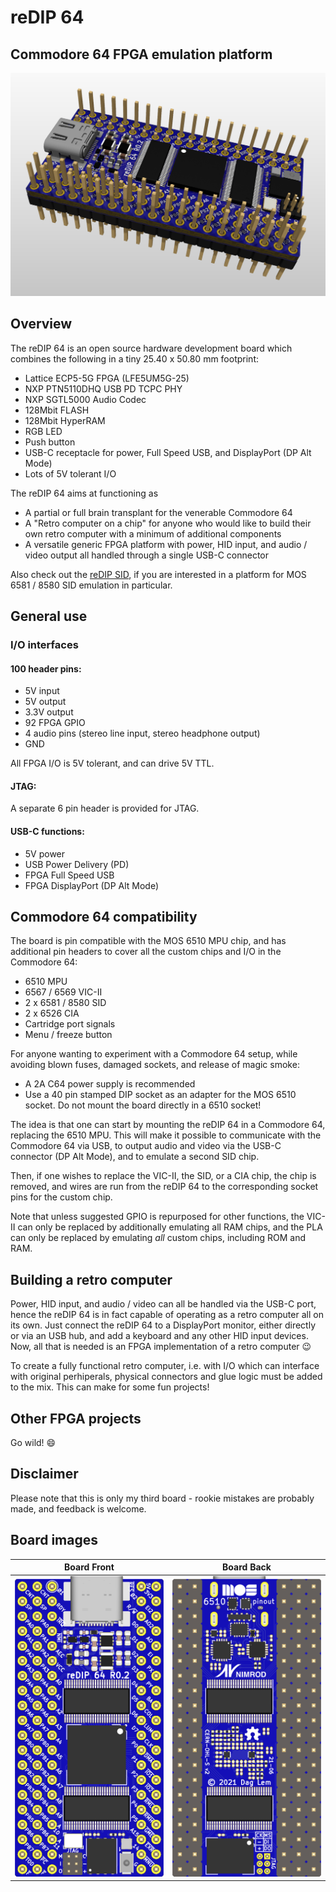 # reDIP 64

## Commodore 64 FPGA emulation platform
![Board](documentation/reDIP-64-board.png)

## Overview
The reDIP 64 is an open source hardware development board which combines the following in a tiny 25.40 x 50.80 mm footprint:

* Lattice ECP5-5G FPGA (LFE5UM5G-25)
* NXP PTN5110DHQ USB PD TCPC PHY
* NXP SGTL5000 Audio Codec
* 128Mbit FLASH
* 128Mbit HyperRAM
* RGB LED
* Push button
* USB-C receptacle for power, Full Speed USB, and DisplayPort (DP Alt Mode)
* Lots of 5V tolerant I/O

The reDIP 64 aims at functioning as

* A partial or full brain transplant for the venerable Commodore 64
* A "Retro computer on a chip" for anyone who would like to build their own retro computer
  with a minimum of additional components
* A versatile generic FPGA platform with power, HID input, and audio / video output
  all handled through a single USB-C connector

Also check out the [reDIP SID](https://github.com/daglem/reDIP-SID), if you are interested in a platform for MOS 6581 / 8580 SID emulation in particular.

## General use

### I/O interfaces

#### 100 header pins:

* 5V input
* 5V output
* 3.3V output
* 92 FPGA GPIO
* 4 audio pins (stereo line input, stereo headphone output)
* GND

All FPGA I/O is 5V tolerant, and can drive 5V TTL.

#### JTAG:

A separate 6 pin header is provided for JTAG.

#### USB-C functions:

* 5V power
* USB Power Delivery (PD)
* FPGA Full Speed USB
* FPGA DisplayPort (DP Alt Mode)

## Commodore 64 compatibility

The board is pin compatible with the MOS 6510 MPU chip, and has additional pin headers to cover all the custom chips and I/O in the Commodore 64:

* 6510 MPU
* 6567 / 6569 VIC-II
* 2 x 6581 / 8580 SID
* 2 x 6526 CIA
* Cartridge port signals
* Menu / freeze button

For anyone wanting to experiment with a Commodore 64 setup, while avoiding blown fuses, damaged sockets, and release of magic smoke:

* A 2A C64 power supply is recommended
* Use a 40 pin stamped DIP socket as an adapter for the MOS 6510 socket. Do not mount the board directly in a 6510 socket!

The idea is that one can start by mounting the reDIP 64 in a Commodore 64, replacing the 6510 MPU. This will make it possible to
communicate with the Commodore 64 via USB, to output audio and video via the USB-C connector (DP Alt Mode),
and to emulate a second SID chip.

Then, if one wishes to replace the VIC-II, the SID, or a CIA chip, the chip is removed, and wires are run from the reDIP 64 to the corresponding socket pins for the custom chip.

Note that unless suggested GPIO is repurposed for other functions, the VIC-II can only be replaced by additionally emulating all RAM chips,
and the PLA can only be replaced by emulating *all* custom chips, including ROM and RAM.

## Building a retro computer

Power, HID input, and audio / video can all be handled via the USB-C port, hence the reDIP 64 is in fact capable of operating as a retro computer all on its own.
Just connect the reDIP 64 to a DisplayPort monitor, either directly or via an USB hub, and add a keyboard and any other HID input devices.
Now, all that is needed is an FPGA implementation of a retro computer :wink:

To create a fully functional retro computer, i.e. with I/O which can interface with original perhiperals, physical connectors and glue logic must be added to the mix.
This can make for some fun projects!

## Other FPGA projects

Go wild! :smile:

## Disclaimer

Please note that this is only my third board - rookie mistakes are probably made, and feedback is welcome.

## Board images

Board Front | Board Back
----------- | ----------
![Board Front](documentation/reDIP-64-board-front.png) | ![Board Back](documentation/reDIP-64-board-back.png)
